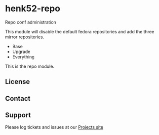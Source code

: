 henk52-repo
===========

Repo conf administration

This module will disable the default fedora repositories and add the three mirror repositories.
 - Base
 - Upgrade
 - Everything

This is the repo module.

License
-------


Contact
-------


Support
-------

Please log tickets and issues at our [Projects site](http://projects.example.com)
